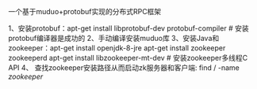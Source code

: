 

一个基于muduo+protobuf实现的分布式RPC框架

1、安装protobuf：apt-get install libprotobuf-dev protobuf-compiler  # 安装protobuf编译器是成功的
2、手动编译安装muduo库
3、安装Java和zookeeper：apt-get install openjdk-8-jre 
                        apt-get install zookeeper zookeeperd
                        apt-get install libzookeeper-mt-dev # 安装zookeeper多线程C API
4、 查找zookeeper安装路径从而启动zk服务器和客户端: find / -name *zookeeper*